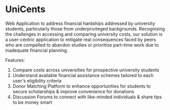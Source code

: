 # UniCents
Web Application to address financial hardships addressed by university students, particularly those from underprivileged backgrounds.
Recognising the challenges in accessing and comparing university costs, our solution is a user-centric application to mitigate real consequences faced by peers who are compelled to abandon studies or prioritize part-time work due to inadequate financial planning.

Features:
1. Compare costs across universities for prospective university students
2. Understand available financial assistance schemes tailored to each user's eligibility criteria
3. Donor Matching Platform to enhance opportunities for students to secure scholarships & improve convenience for donations
4. Discussion Forums to connect with like-minded individuals & share tips to be money smart

